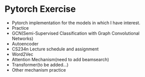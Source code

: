 Pytorch Exercise
=============================================
* Pytorch implementation for the models in which I have interest.
* Practice
* GCN(Semi-Supervised Classification with Graph Convolutional Networks)
* Autoencoder
* CS234n Lecture schedule and assignment
* Word2Vec
* Attention Mechanism(need to add beamsearch)
* Transformer(to be added...)
* Other mechanism practice
